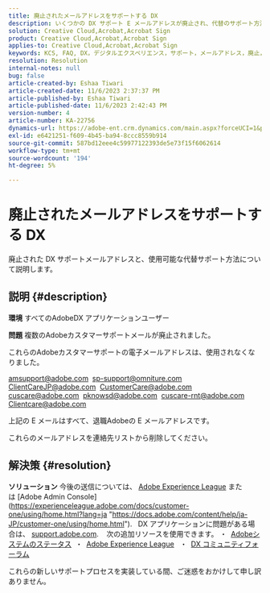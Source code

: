 ```yaml
---
title: 廃止されたメールアドレスをサポートする DX
description: いくつかの DX サポート E メールアドレスが廃止され、代替のサポート方法が利用可能になりました。
solution: Creative Cloud,Acrobat,Acrobat Sign
product: Creative Cloud,Acrobat,Acrobat Sign
applies-to: Creative Cloud,Acrobat,Acrobat Sign
keywords: KCS, FAQ, DX，デジタルエクスペリエンス，サポート，メールアドレス，廃止， Adobe Creative Cloud, Adobe Acrobat, Adobe Acrobat Sign
resolution: Resolution
internal-notes: null
bug: false
article-created-by: Eshaa Tiwari
article-created-date: 11/6/2023 2:37:37 PM
article-published-by: Eshaa Tiwari
article-published-date: 11/6/2023 2:42:43 PM
version-number: 4
article-number: KA-22756
dynamics-url: https://adobe-ent.crm.dynamics.com/main.aspx?forceUCI=1&pagetype=entityrecord&etn=knowledgearticle&id=11199a01-b27c-ee11-8179-6045bd006793
exl-id: e6421251-f609-4b45-ba94-8ccc8559b914
source-git-commit: 587bd12eee4c59977122393de5e73f15f6062614
workflow-type: tm+mt
source-wordcount: '194'
ht-degree: 5%

---
```


# 廃止されたメールアドレスをサポートする DX


廃止された DX サポートメールアドレスと、使用可能な代替サポート方法について説明します。

## 説明 {#description}


<b>環境</b>
すべてのAdobeDX アプリケーションユーザー

<b>問題</b>
複数のAdobeカスタマーサポートメールが廃止されました。

これらのAdobeカスタマーサポートの電子メールアドレスは、使用されなくなりました。

[amsupport@adobe.com](mailto:amsupport@adobe.com) 
[sp-support@omniture.com](mailto:sp-support@omniture.com) 
[ClientCareJP@adobe.com](mailto:ClientCareJP@adobe.com) 
[CustomerCare@adobe.com](mailto:CustomerCare@adobe.com) 
[cuscare@adobe.com](mailto:cuscare@adobe.com) 
[pknowsd@adobe.com](mailto:pknowsd@adobe.com) 
[cuscare-rnt@adobe.com](mailto:cuscare-rnt@adobe.com) 
[Clientcare@adobe.com](mailto:Clientcare@adobe.com)

上記の E メールはすべて、退職Adobeの E メールアドレスです。

これらのメールアドレスを連絡先リストから削除してください。




## 解決策 {#resolution}


<b>ソリューション</b>
今後の送信については、 [Adobe Experience League](https://experienceleague.adobe.com/?support-solution=General&amp;amp;support-tab=home#support "https://experienceleague.adobe.com/?support-solution=General&amp;amp;support-tab=home#support") または [Adobe Admin Console](https://experienceleague.adobe.com/docs/customer-one/using/home.html?lang=ja "https://docs.adobe.com/content/help/ja-JP/customer-one/using/home.html").
 
DX アプリケーションに問題がある場合は、 [support.adobe.com](https://helpx.adobe.com/jp/support.html "http://support.adobe.com/").
  
次の追加リソースを使用できます。 ・  [Adobeシステムのステータス](https://status.adobe.com/ja "https://status.adobe.com/ja") 
・  [Adobe Experience League](https://experienceleague.adobe.com/?support-solution=General&amp;lang=ja#support "https://experienceleague.adobe.com/?support-solution=General&amp;lang=ja#support")  
・  [DX コミュニティフォーラム](https://experienceleaguecommunities.adobe.com/?profile.language=ja "https://experienceleaguecommunities.adobe.com/?profile.language=ja")

これらの新しいサポートプロセスを実装している間、ご迷惑をおかけして申し訳ありません。
